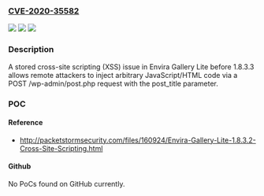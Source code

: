 ### [CVE-2020-35582](https://cve.mitre.org/cgi-bin/cvename.cgi?name=CVE-2020-35582)
![](https://img.shields.io/static/v1?label=Product&message=n%2Fa&color=blue)
![](https://img.shields.io/static/v1?label=Version&message=n%2Fa&color=blue)
![](https://img.shields.io/static/v1?label=Vulnerability&message=n%2Fa&color=brighgreen)

### Description

A stored cross-site scripting (XSS) issue in Envira Gallery Lite before 1.8.3.3 allows remote attackers to inject arbitrary JavaScript/HTML code via a POST /wp-admin/post.php request with the post_title parameter.

### POC

#### Reference
- http://packetstormsecurity.com/files/160924/Envira-Gallery-Lite-1.8.3.2-Cross-Site-Scripting.html

#### Github
No PoCs found on GitHub currently.


